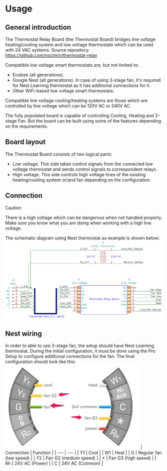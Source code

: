# Usage

## General introduction
The Thermostat Relay Board (the Thermostat Board) bridges line voltage heating/cooling system and low voltage thermostats which can be used with 24 VAC systems.
Source repository: https://github.com/nochkin/thermostat-relay

Compatible low voltage smart thermostats are, but not limited to:
* Ecobee (all generations).
* Google Nest (all generations). In case of using 3-stage fan, it's required for Nest Learning thermostat as it has additional connections for it.
* Other WiFi-based low voltage smart thermostats.

Compatible line voltage cooling/heating systems are those which are controlled by line voltage which can be 120V AC or 240V AC.

The fully populated board is capable of controlling Cooling, Heating and 3-stage Fan. But the board can be built using some of the features depending on the requirements.

## Board layout
The Thermostat Board consists of two logical parts:
* Low voltage. This side takes control signals from the connected low voltage thermostat and sends control signals to correspondent relays.
* High voltage. This side controls high voltage lines of the existing heating/cooling system or/and fan depending on the configuration.

## Connection
> [!CAUTION]
> There is a high voltage which can be dangerous when not handled properly. Make sure you know what you are doing when working with a high line voltage.

The schematic diagram using Nest thermostat as example is shown below:
![Connection diagram](../images/thermostat-relay5-connection.png)

## Nest wiring
In order to able to use 3-stage fan, the setup should have Nest Learning thermostat. During the initial configuration, it must be done using the Pro Setup to configure additional connections for the fan.
The final configuration should look like this:
![Nest wiring](../images/nest-connection.png)
| Connection | Function |
| --- | --- |
| Y1 | Cool |
| W1 | Heat |
| G | Regular fan (low speed) |
| Y2 | Fan G2 (medium speed) |
| * | Fan G3 (high speed) |
| Rh | 24V AC (Power) |
| C | 24V AC (Common) |
